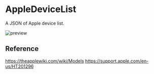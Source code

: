 # AppleDeviceList
A JSON of Apple device list.

![preview](https://github.com/alex0811/AppleDeviceList/assets/19575245/d44717e4-88c1-491d-bd51-d44a4623162c)

## Reference

https://theapplewiki.com/wiki/Models
https://support.apple.com/en-us/HT201296